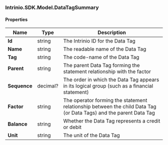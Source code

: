 [//]: # (CLASS:Intrinio.SDK.Model.DataTagSummary)

[//]: # (KIND:object)

### Intrinio.SDK.Model.DataTagSummary
#### Properties

[//]: # (START_DEFINITION)

Name | Type | Description
------------ | ------------- | -------------
**Id** | string | The Intrinio ID for the Data Tag &nbsp;
**Name** | string | The readable name of the Data Tag &nbsp;
**Tag** | string | The code-name of the Data Tag &nbsp;
**Parent** | string | The parent Data Tag forming the statement relationship with the factor &nbsp;
**Sequence** | decimal? | The order in which the Data Tag appears in its logical group (such as a financial statement) &nbsp;
**Factor** | string | The operator forming the statement relationship between the child Data Tag (or Data Tags) and the parent Data Tag &nbsp;
**Balance** | string | Whether the Data Tag represents a credit or debit &nbsp;
**Unit** | string | The unit of the Data Tag &nbsp;

[//]: # (END_DEFINITION)


